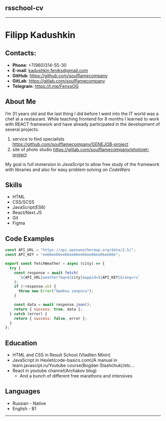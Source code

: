 ## rsschool-cv

---

# Filipp Kadushkin

## Contacts:

- **Phone**: +7(960)314-55-30
- **E-mail**: kadushkin.feniks@gmail.com
- **GitHub**: https://github.com/soulflamecompany
- **GitLab**: https://gitlab.com/soulflamecompany
- **Telegram**: https://t.me/FenxxOG

## About Me

I’m 31 years old and the last thing I did before I went into the IT world was a chef at a restaurant.
While teaching frontend for 8 months I learned to work with REACT framework and have already participated in the development of several projects:

1. service to find specialists https://github.com/soulflamecompany/GENEJOB-project
2. site of photo studio https://gitlab.com/soulflamecompany/photojet-project

My goal is full immersion in _JavaScript_ to allow free study of the framework with libraries and also for easy problem solving on _CodeWars_

## Skills

- HTML
- CSS/SCSS
- JavaScript(ES6)
- React/Next.JS
- Git
- Figma

## Code Examples

```javascript
const API_URL = "https://api.openweathermap.org/data/2.5/";
const API_KEY = "ee66ee66ee66ee66ee66ee66ee66ee66e";

export const fetchWeather = async (city) => {
  try {
    const response = await fetch(
      `${API_URL}weather?&q=${city}&appid=${API_KEY}&lang=ru`
    );
    if (!response.ok) {
      throw new Error("Ошибка запроса");
    }

    const data = await response.json();
    return { success: true, data };
  } catch (error) {
    return { success: false, error };
  }
};
```

## Education

- HTML and CSS in Result School (Vladilen Minin)
- JavaScript in Hexlet(code-basics.com)/A manual in learn.javascipt.ru/Youtube course(Bogdan Stashchuk)/etc...
- React in youtube channel(Archakov blog)
  - And a bunch of different free marathons and intensives

## Languages

- Russian - Native
- English - B1

---
